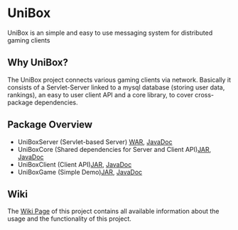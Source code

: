 # UniBox

UniBox is an simple and easy to use messaging system for distributed gaming clients

## Why UniBox?

The UniBox project connects various gaming clients via network. Basically it consists of a Servlet-Server linked to a mysql database (storing user data, rankings), an easy to user client API and a core library, to cover cross-package dependencies.

## Package Overview

- UniBoxServer (Servlet-based Server) [WAR](http://alextape.github.io/UniBox/builds/UniBoxServer.war), [JavaDoc](http://alextape.github.io/UniBox/JavaDoc/UniBoxServer/)
- UniBoxCore (Shared dependencies for Server and Client API)[JAR](http://alextape.github.io/UniBox/builds/UniBoxCore.jar), [JavaDoc](http://alextape.github.io/UniBox/JavaDoc/UniBoxCore/)
- UniBoxClient (Client API)[JAR](http://alextape.github.io/UniBox/builds/UniBoxClient.jar), [JavaDoc](http://alextape.github.io/UniBox/JavaDoc/UniBoxClient/)
- UniBoxGame (Simple Demo)[JAR](http://alextape.github.io/UniBox/builds/UniBoxGame.jar), [JavaDoc](http://alextape.github.io/UniBox/JavaDoc/UniBoxGame/)

## Wiki

The [Wiki Page](https://github.com/AlexTape/UniBox/wiki) of this project contains all available information about the usage and the functionality of this project.
